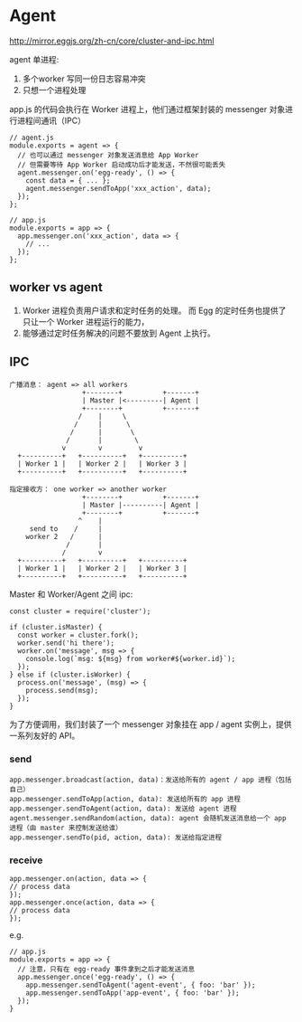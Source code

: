 # Agent
http://mirror.eggjs.org/zh-cn/core/cluster-and-ipc.html

agent 单进程:
1. 多个worker 写同一份日志容易冲突
2. 只想一个进程处理

app.js 的代码会执行在 Worker 进程上，他们通过框架封装的 messenger 对象进行进程间通讯（IPC）

    // agent.js
    module.exports = agent => {
      // 也可以通过 messenger 对象发送消息给 App Worker
      // 但需要等待 App Worker 启动成功后才能发送，不然很可能丢失
      agent.messenger.on('egg-ready', () => {
        const data = { ... };
        agent.messenger.sendToApp('xxx_action', data);
      });
    };

    // app.js
    module.exports = app => {
      app.messenger.on('xxx_action', data => {
        // ...
      });
    };

## worker vs agent
1. Worker 进程负责用户请求和定时任务的处理。 而 Egg 的定时任务也提供了只让一个 Worker 进程运行的能力，
2. 能够通过定时任务解决的问题不要放到 Agent 上执行。

## IPC
    广播消息： agent => all workers
                      +--------+          +-------+
                      | Master |<---------| Agent |
                      +--------+          +-------+
                     /    |     \
                    /     |      \
                   /      |       \
                  /       |        \
                 v        v         v
      +----------+   +----------+   +----------+
      | Worker 1 |   | Worker 2 |   | Worker 3 |
      +----------+   +----------+   +----------+

    指定接收方： one worker => another worker
                      +--------+          +-------+
                      | Master |----------| Agent |
                      +--------+          +-------+
                     ^    |
         send to    /     |
        worker 2   /      |
                  /       |
                 /        v
      +----------+   +----------+   +----------+
      | Worker 1 |   | Worker 2 |   | Worker 3 |
      +----------+   +----------+   +----------+

 Master 和 Worker/Agent 之间 ipc:

    const cluster = require('cluster');

    if (cluster.isMaster) {
      const worker = cluster.fork();
      worker.send('hi there');
      worker.on('message', msg => {
        console.log(`msg: ${msg} from worker#${worker.id}`);
      });
    } else if (cluster.isWorker) {
      process.on('message', (msg) => {
        process.send(msg);
      });
    }

为了方便调用，我们封装了一个 messenger 对象挂在 app / agent 实例上，提供一系列友好的 API。

### send

    app.messenger.broadcast(action, data)：发送给所有的 agent / app 进程（包括自己）
    app.messenger.sendToApp(action, data): 发送给所有的 app 进程
    app.messenger.sendToAgent(action, data): 发送给 agent 进程
    agent.messenger.sendRandom(action, data): agent 会随机发送消息给一个 app 进程（由 master 来控制发送给谁）
    app.messenger.sendTo(pid, action, data): 发送给指定进程

### receive

    app.messenger.on(action, data => {
    // process data
    });
    app.messenger.once(action, data => {
    // process data
    });

e.g.

    // app.js
    module.exports = app => {
      // 注意，只有在 egg-ready 事件拿到之后才能发送消息
      app.messenger.once('egg-ready', () => {
        app.messenger.sendToAgent('agent-event', { foo: 'bar' });
        app.messenger.sendToApp('app-event', { foo: 'bar' });
      });
    }
